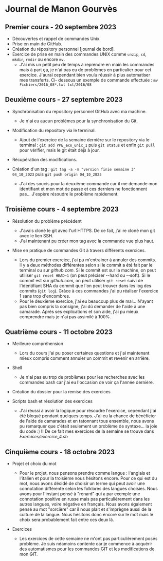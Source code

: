 # Journal de Manon Gourvès

## Premier cours - 20 septembre 2023

* Découvertes et rappel de commandes Unix.
* Prise en main de GitHub.
* Création du répository personnel [journal de bord].
* Exercice de prise en main des commandes UNIX comme `unzip`, `cd`, `mkdir`, `rmdir` ou encore `mv`.
  - J'ai mis un petit peu de temps à reprendre en main les commandes mais à part ça, je n'ai pas eu de problèmes        en particulier pour cet exercice. J'aurai cependant bien voulu réussir à plus automatiser mes transferts. Ci-         dessous un exemple de commande effectuée : `mv Fichiers/2016_08*.txt txt/2016/08`


## Deuxième cours - 27 septembre 2023

* Synchronisation du repository personnel GitHub avec ma machine.
  - Je n'ai eu aucun problèmes pour la synchronisation du Git.
  
* Modification du repository via le terminal.
  - Ajout de l'exercice de la semaine dernière sur le repository via le terminal : `git add PPE_exo_unix_1` puis `git status` et enfin `git pull` pour vérifier, mais le git était déjà à jour.
    
* Récupération des modifications.
 
* Création d'un tag : `git tag -a -m "version finie semaine 3" 04_10_2023` puis `git push origin 04_10_2023`
  - J'ai des soucis pour la deuxième commande car il me demande mon identifiant et mon mot de passe et ces derniers ne fonctionnent pas... J'espère résoudre le problème rapidement.


## Troisième cours - 4 septembre 2023

* Résolution du problème précédent
  - J'avais cloné le git avec l'url HTTPS. De ce fait, j'ai re cloné mon git avec le lien SSH.
  - J'ai maintenant pu créer mon tag avec la commande vue plus haut.

* Mise en pratique de commandes Git à travers différents exercices.
  - Lors du premier exercice, j'ai pu m'entrainer à annuler des commits. Il y a deux méthodes différentes selon si le commit a été fait par le terminal ou sur _github.com_. Si le commit est sur la machine, on peut utiliser `git reset HEAD~1` (on peut préciser --hard ou --soft). Si le commit est sur _github.com_, on peut utiliser `git reset` suivi de l'identifiant SHA du commit que l'on peut trouver dans les log des commits (`git log`). Grâce à ces commandes j'ai pu réaliser l'exercice 1 sans trop d'encombres.
  - Pour le deuxième exercice, j'ai eu beaucoup plus de mal... N'ayant pas bien compris la consigne, j'ai dû demander de l'aide à une camarade. Après ses explications et son aide, j'ai pu mieux comprendre mais je n'ai pas assimilé à 100%.


## Quatrième cours - 11 octobre 2023

* Meilleure compréhension
  - Lors du cours j'ai pu poser certaines questions et j'ai maintenant mieux compris comment annuler un commit et revenir en arrière.
 
* Shell
  - Je n'ai pas eu trop de problèmes pour les recherches avec les commandes bash car j'ai eu l'occasion de voir ça l'année dernière.

* Création du dossier pour la remise des exercices

* Scripts bash et résolution des exercices
  - J'ai réussi à avoir la logique pour résoudre l'exercice, cependant j'ai été bloqué pendant quelques temps. J'ai eu la chance de bénéficier de l'aide de camarades et en tatonnant tous ensemble, nous avons pu remarquer que c'était seulement un problème de syntaxe... la joie du code :) !! De ce fait mes exercices de la semaine se trouve dans _Exercices/exercice_4.sh_ 


## Cinquième cours - 18 octobre 2023

* Projet et choix du mot
  - Pour le projet, nous pensons prendre comme langue : l'anglais et l'italien et pour la troisième nous hésitons encore. Pour ce qui est du mot, nous avons décidé de choisir un terme qui peut avoir une connotation différente selon les folklores des langues choisies. Nous avons pour l'instant pensé à "renard" qui a par exemple une connotation positive en russe mais pas particulièrement dans les autres langues, voire négative en français. Nous avons également pensé au mot "sorcière" car il nous plait et s'imprègne aussi de la culture de la langue. Nous hésitons donc encore sur le mot mais le choix sera probablement fait entre ces deux là.
  
* Exercices
  - Les exercices de cette semaine ne m'ont pas particulièrement posés problème. Je suis néamoins contente car je commence à acquérir des automatismes pour les commandes GIT et les modifications de mon GIT.















